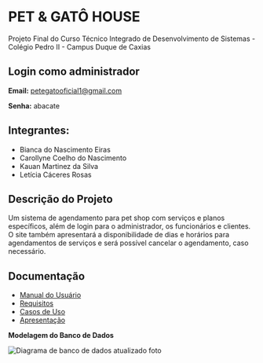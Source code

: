 # PET & GATÔ HOUSE

Projeto Final do Curso Técnico Integrado de Desenvolvimento de Sistemas - Colégio Pedro II - Campus Duque de Caxias

## Login como administrador
 **Email:** petegatooficial1@gmail.com
 
 **Senha:** abacate

## Integrantes:
 - Bianca do Nascimento Eiras 
 - Carollyne Coelho do Nascimento 
 - Kauan Martinez da Silva
 - Letícia Cáceres Rosas

 ## Descrição do Projeto

  Um sistema de agendamento para pet shop com serviços e planos específicos, além de login para o administrador, os funcionários e clientes. O site também apresentará a disponibilidade de dias e horários para agendamentos de serviços e será possível cancelar o agendamento, caso necessário.
  
## Documentação

- [Manual do Usuário](manual.md)
- [Requisitos](requisitos.md)
- [Casos de Uso](casos-de-uso.md)
- [Apresentação](apresentacao.pdf)


**Modelagem do Banco de Dados**

![Diagrama de banco de dados atualizado foto](https://user-images.githubusercontent.com/95979551/215934975-ad594d0e-9555-49c3-ac65-a294dfb9cf9d.png)



